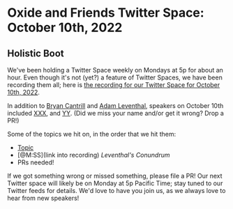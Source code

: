 # Oxide and Friends Twitter Space: October 10th, 2022

## Holistic Boot

We've been holding a Twitter Space weekly on Mondays at 5p for about an hour.
Even though it's not (yet?) a feature of Twitter Spaces, we have been
recording them all; here is
[the recording for our Twitter Space for October 10th, 2022](https://youtu.be/KItJzncvjFk).

In addition to
[Bryan Cantrill](https://twitter.com/bcantrill) and
[Adam Leventhal](https://twitter.com/ahl),
speakers on October 10th included
[XXX](),
and [YY]().
(Did we miss your name and/or get it wrong? Drop a PR!)

Some of the topics we hit on, in the order that we hit them:

- [Topic](link)
- [@M:SS](link into recording)
  *Leventhal's Conundrum*
- PRs needed!

If we got something wrong or missed something, please file a PR!
Our next Twitter space will likely be on Monday at 5p Pacific Time; stay tuned
to our Twitter feeds for details.  We'd love to have you join us, as we
always love to hear from new speakers!

